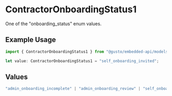 # ContractorOnboardingStatus1

One of the "onboarding_status" enum values.

## Example Usage

```typescript
import { ContractorOnboardingStatus1 } from "@gusto/embedded-api/models/components/contractor.js";

let value: ContractorOnboardingStatus1 = "self_onboarding_invited";
```

## Values

```typescript
"admin_onboarding_incomplete" | "admin_onboarding_review" | "self_onboarding_not_invited" | "self_onboarding_invited" | "self_onboarding_started" | "self_onboarding_review" | "onboarding_completed"
```